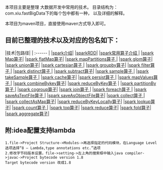 本项目主要是整理 大数据开发中常用的技术。 目录结构为：com.xiu.fastBigData下的每个包中都有一种， 以及详细的解释。
 
 本项目为maven项目，直接使用maven方式导入即可。

## 目前已整理的技术以及对应的包名如下：
|技术|包路径|
| :------ |
|[spark介绍](src/main/java/com/xiu/fastBigData/sparkinfo/README.MD)|
|[sparkRDD](src/main/java/com/xiu/fastBigData/sparkinfo/README.MD)|
|[spark常用算子介绍 ](src/main/java/com/xiu/fastBigData/sparkinfo/README.MD)|
|[spark Map算子](src/main/java/com/xiu/fastBigData/sparkinfo/README.MD)|
|[spark flatMap算子](src/main/java/com/xiu/fastBigData/sparkinfo/README.MD)|
|[spark mapPartitions算子 ](src/main/java/com/xiu/fastBigData/sparkinfo/README.MD)|
|[spark glom算子](src/main/java/com/xiu/fastBigData/sparkinfo/README.MD)|
|[spark union算子](src/main/java/com/xiu/fastBigData/sparkinfo/README.MD)|
|[spark cartesian算子 ](src/main/java/com/xiu/fastBigData/sparkinfo/README.MD)|
|[spark groupby算子](src/main/java/com/xiu/fastBigData/sparkinfo/README.MD)|
|[spark filter算子 ](src/main/java/com/xiu/fastBigData/sparkinfo/README.MD)|
|[spark distinct算子 ](src/main/java/com/xiu/fastBigData/sparkinfo/README.MD)|
|[spark subtract算子](src/main/java/com/xiu/fastBigData/sparkinfo/README.MD)|
|[spark sample算子  ](src/main/java/com/xiu/fastBigData/sparkinfo/README.MD)|
|[spark takeSample算子  ](src/main/java/com/xiu/fastBigData/sparkinfo/README.MD)|
|[spark cache算子](src/main/java/com/xiu/fastBigData/sparkinfo/README.MD)|
|[spark persist算子 ](src/main/java/com/xiu/fastBigData/sparkinfo/README.MD)|
|[spark mapValues算子 ](src/main/java/com/xiu/fastBigData/sparkinfo/README.MD)|
|[spark combineBykey算子](src/main/java/com/xiu/fastBigData/sparkinfo/README.MD)|
|[spark reduceByKey算子](src/main/java/com/xiu/fastBigData/sparkinfo/README.MD) |
|[spark partitionBy算子 ](src/main/java/com/xiu/fastBigData/sparkinfo/README.MD)|
|[spark cogroup算子](src/main/java/com/xiu/fastBigData/sparkinfo/README.MD)|
|[spark join算子 ](src/main/java/com/xiu/fastBigData/sparkinfo/README.MD)|
|[spark foreach算子 ](src/main/java/com/xiu/fastBigData/sparkinfo/README.MD)|
|[spark saveAsTextFile算子 ](src/main/java/com/xiu/fastBigData/sparkinfo/README.MD)|
|[spark saveAsObjectFile算子](src/main/java/com/xiu/fastBigData/sparkinfo/README.MD)|
|[spark collect算子 ](src/main/java/com/xiu/fastBigData/sparkinfo/README.MD)|
|[spark collectAsMap算子](src/main/java/com/xiu/fastBigData/sparkinfo/README.MD)|
|[spark reduceByKeyLocally算子](src/main/java/com/xiu/fastBigData/sparkinfo/README.MD)|
|[spark lookup算子](src/main/java/com/xiu/fastBigData/sparkinfo/README.MD)|
|[spark count算子 ](src/main/java/com/xiu/fastBigData/sparkinfo/README.MD)|
|[spark top算子](src/main/java/com/xiu/fastBigData/sparkinfo/README.MD)|
|[spark reduce算子](src/main/java/com/xiu/fastBigData/sparkinfo/README.MD)|
|[spark fold算子](src/main/java/com/xiu/fastBigData/sparkinfo/README.MD)|
|[spark aggregate算子](src/main/java/com/xiu/fastBigData/sparkinfo/README.MD)|






## 附:idea配置支持lambda

    1.file->Project Structure->Modules->再选择指定的代码模块，在Language Level选项选择“8 – Lambda,type annotations etc.”选项
    2.修改字节码版本设置，file->setting->左上角的搜索框中输入java compiler->javac->Project bytecode version 1.8
    Target bytecode version 改成1.8




	